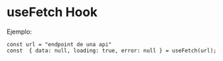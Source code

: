 # useFetch Hook

Ejemplo:

```
const url = "endpoint de una api"
const  { data: null, loading: true, error: null } = useFetch(url);
```
